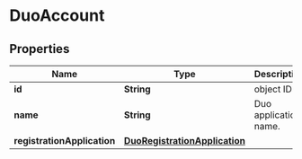 
# DuoAccount

## Properties
Name | Type | Description | Notes
------------ | ------------- | ------------- | -------------
**id** | **String** | object ID | 
**name** | **String** | Duo application name. |  [optional]
**registrationApplication** | [**DuoRegistrationApplication**](DuoRegistrationApplication.md) |  | 



